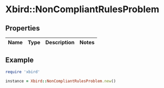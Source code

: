 # Xbird::NonCompliantRulesProblem

## Properties

| Name | Type | Description | Notes |
| ---- | ---- | ----------- | ----- |

## Example

```ruby
require 'xbird'

instance = Xbird::NonCompliantRulesProblem.new()
```

